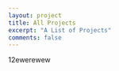 ```yaml
---
layout: project
title: All Projects
excerpt: "A List of Projects"
comments: false
---
```




12ewerewew